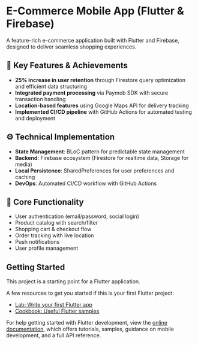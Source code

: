 # E-Commerce Mobile App (Flutter & Firebase)

A feature-rich e-commerce application built with Flutter and Firebase, designed to deliver seamless shopping experiences.

## 🚀 Key Features & Achievements
- **25% increase in user retention** through Firestore query optimization and efficient data structuring
- **Integrated payment processing** via Paymob SDK with secure transaction handling
- **Location-based features** using Google Maps API for delivery tracking
- **Implemented CI/CD pipeline** with GitHub Actions for automated testing and deployment

## ⚙️ Technical Implementation
- **State Management**: BLoC pattern for predictable state management
- **Backend**: Firebase ecosystem (Firestore for realtime data, Storage for media)
- **Local Persistence**: SharedPreferences for user preferences and caching
- **DevOps**: Automated CI/CD workflow with GitHub Actions

## 📱 Core Functionality
- User authentication (email/password, social login)
- Product catalog with search/filter
- Shopping cart & checkout flow
- Order tracking with live location
- Push notifications
- User profile management

## Getting Started

This project is a starting point for a Flutter application.

A few resources to get you started if this is your first Flutter project:

- [Lab: Write your first Flutter app](https://docs.flutter.dev/get-started/codelab)
- [Cookbook: Useful Flutter samples](https://docs.flutter.dev/cookbook)

For help getting started with Flutter development, view the
[online documentation](https://docs.flutter.dev/), which offers tutorials,
samples, guidance on mobile development, and a full API reference.
